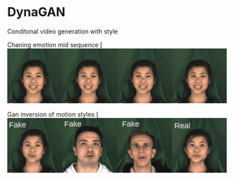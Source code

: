 # DynaGAN
Conditonal video generation with style

Chaning emotion mid sequence
[![alt text](./anim/emotion_chain.gif)

Gan inversion of motion styles
[![alt text](./anim/fake_projected.gif)
